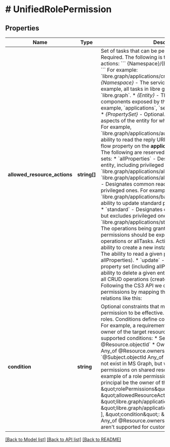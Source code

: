 # # UnifiedRolePermission

## Properties

Name | Type | Description | Notes
------------ | ------------- | ------------- | -------------
**allowed_resource_actions** | **string[]** | Set of tasks that can be performed on a resource. Required.  The following is the schema for resource actions:  &#x60;&#x60;&#x60;    {Namespace}/{Entity}/{PropertySet}/{Action} &#x60;&#x60;&#x60;   For example: &#x60;libre.graph/applications/credentials/update&#x60;    * *{Namespace}* - The services that exposes the task. For example, all tasks in libre graph use the namespace &#x60;libre.graph&#x60;.  * *{Entity}* - The logical features or components exposed by the service in libre graph. For example, &#x60;applications&#x60;, &#x60;servicePrincipals&#x60;, or &#x60;groups&#x60;.  * *{PropertySet}* - Optional. The specific properties or aspects of the entity for which access is being granted.    For example, &#x60;libre.graph/applications/authentication/read&#x60; grants the ability to read the reply URL, logout URL,    and implicit flow property on the **application** object in libre graph. The following are reserved names for common property sets:    * &#x60;allProperties&#x60; - Designates all properties of the entity, including privileged properties.      Examples include &#x60;libre.graph/applications/allProperties/read&#x60; and &#x60;libre.graph/applications/allProperties/update&#x60;.    * &#x60;basic&#x60; - Designates common read properties but excludes privileged ones.      For example, &#x60;libre.graph/applications/basic/update&#x60; includes the ability to update standard properties like display name.    * &#x60;standard&#x60; - Designates common update properties but excludes privileged ones.      For example, &#x60;libre.graph/applications/standard/read&#x60;.  * *{Actions}* - The operations being granted. In most circumstances, permissions should be expressed in terms of CRUD operations or allTasks. Actions include:    * &#x60;create&#x60; - The ability to create a new instance of the entity.    * &#x60;read&#x60; - The ability to read a given property set (including allProperties).    * &#x60;update&#x60; - The ability to update a given property set (including allProperties).    * &#x60;delete&#x60; - The ability to delete a given entity.    * &#x60;allTasks&#x60; - Represents all CRUD operations (create, read, update, and delete).   Following the CS3 API we can represent the CS3 permissions by mapping them to driveItem properties or relations like this:  | [CS3 ResourcePermission](https://cs3org.github.io/cs3apis/#cs3.storage.provider.v1beta1.ResourcePermissions) | action | comment |  | ------------------------------------------------------------------------------------------------------------ | ------ | ------- |  | &#x60;stat&#x60; | &#x60;libre.graph/driveItem/basic/read&#x60; | &#x60;basic&#x60; because it does not include versions or trashed items |  | &#x60;get_quota&#x60; | &#x60;libre.graph/driveItem/quota/read&#x60; | read only the &#x60;quota&#x60; property |  | &#x60;get_path&#x60; | &#x60;libre.graph/driveItem/path/read&#x60; | read only the &#x60;path&#x60; property |  | &#x60;move&#x60; | &#x60;libre.graph/driveItem/path/update&#x60; | allows updating the &#x60;path&#x60; property of a CS3 resource |  | &#x60;delete&#x60; | &#x60;libre.graph/driveItem/standard/delete&#x60; | &#x60;standard&#x60; because deleting is a common update operation |  | &#x60;list_container&#x60; | &#x60;libre.graph/driveItem/children/read&#x60; | |  | &#x60;create_container&#x60; | &#x60;libre.graph/driveItem/children/create&#x60; | |  | &#x60;initiate_file_download&#x60; | &#x60;libre.graph/driveItem/content/read&#x60; | &#x60;content&#x60; is the property read when initiating a download |  | &#x60;initiate_file_upload&#x60; | &#x60;libre.graph/driveItem/upload/create&#x60; | &#x60;uploads&#x60; are a separate property. postprocessing creates the &#x60;content&#x60; |  | &#x60;add_grant&#x60; | &#x60;libre.graph/driveItem/permissions/create&#x60; | |  | &#x60;list_grant&#x60; | &#x60;libre.graph/driveItem/permissions/read&#x60; | |  | &#x60;update_grant&#x60; | &#x60;libre.graph/driveItem/permissions/update&#x60; | |  | &#x60;remove_grant&#x60; | &#x60;libre.graph/driveItem/permissions/delete&#x60; | |  | &#x60;deny_grant&#x60; | &#x60;libre.graph/driveItem/permissions/deny&#x60; | uses a non CRUD action &#x60;deny&#x60; |  | &#x60;list_file_versions&#x60; | &#x60;libre.graph/driveItem/versions/read&#x60; | &#x60;versions&#x60; is a &#x60;driveItemVersion&#x60; collection |  | &#x60;restore_file_version&#x60; | &#x60;libre.graph/driveItem/versions/update&#x60; | the only &#x60;update&#x60; action is restore |  | &#x60;list_recycle&#x60; | &#x60;libre.graph/driveItem/deleted/read&#x60; | reading a driveItem &#x60;deleted&#x60; property implies listing |  | &#x60;restore_recycle_item&#x60; | &#x60;libre.graph/driveItem/deleted/update&#x60; | the only &#x60;update&#x60; action is restore |  | &#x60;purge_recycle&#x60; | &#x60;libre.graph/driveItem/deleted/delete&#x60; | allows purging deleted &#x60;driveItems&#x60; |   Managing drives would be a different entity. A space manager role could be written as &#x60;libre.graph/drive/permission/allTasks&#x60;. | [optional]
**condition** | **string** | Optional constraints that must be met for the permission to be effective. Not supported for custom roles.  Conditions define constraints that must be met. For example, a requirement that the principal be an owner of the target resource. The following are the supported conditions:  * Self: &#x60;@Subject.objectId &#x3D;&#x3D; @Resource.objectId&#x60; * Owner: &#x60;@Subject.objectId Any_of @Resource.owners&#x60; * Grantee: &#x60;@Subject.objectId Any_of @Resource.grantee&#x60; - does not exist in MS Graph, but we use it to express permissions on shared resources.  The following is an example of a role permission with a condition that the principal be the owner of the target resource. &#x60;&#x60;&#x60;json   \&quot;rolePermissions\&quot;: [       {           \&quot;allowedResourceActions\&quot;: [               \&quot;libre.graph/applications/basic/update\&quot;,               \&quot;libre.graph/applications/credentials/update\&quot;           ],           \&quot;condition\&quot;:  \&quot;@Subject.objectId Any_of @Resource.owners\&quot;       }   ] &#x60;&#x60;&#x60; Conditions aren&#39;t supported for custom roles. | [optional]

[[Back to Model list]](../../README.md#models) [[Back to API list]](../../README.md#endpoints) [[Back to README]](../../README.md)
